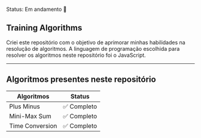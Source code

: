 Status: Em andamento  🚧

## Training Algorithms
Criei este repositório com o objetivo de aprimorar minhas habilidades na resolução de algoritmos. A linguagem de programação escolhida para resolver os algoritmos neste repositório foi o JavaScript.
<hr/>

## Algoritmos presentes neste repositório

| Algoritmos | Status |
| ---------- | ------------ |
| Plus Minus | ✅ Completo |
| Mini-Max Sum | ✅ Completo |
| Time Conversion | ✅ Completo |

